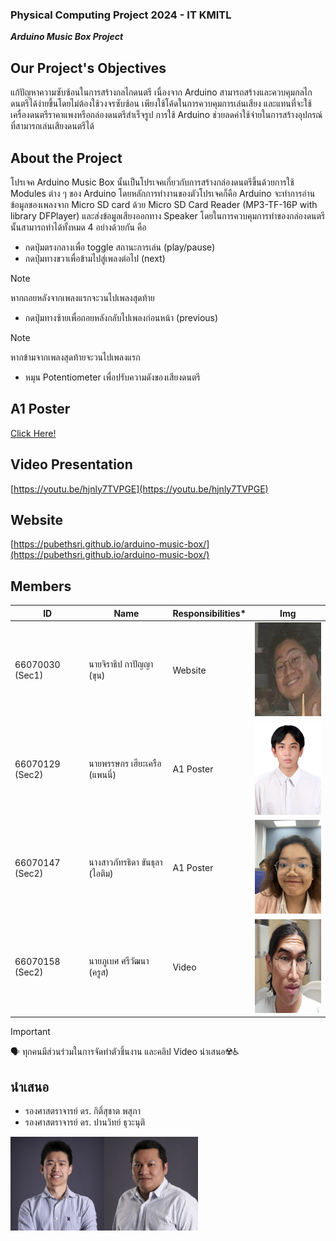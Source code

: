 ### Physical Computing Project 2024 - IT KMITL
***Arduino Music Box Project***

## Our Project's Objectives
แก้ปัญหาความซับซ้อนในการสร้างกลไกดนตรี เนื่องจาก Arduino สามารถสร้างและควบคุมกลไกดนตรีได้ง่ายขึ้นโดยไม่ต้องใช้วงจรซับซ้อน เพียงใช้โค้ดในการควบคุมการเล่นเสียง และแทนที่จะใช้เครื่องดนตรีราคาแพงหรือกล่องดนตรีสำเร็จรูป การใช้ Arduino ช่วยลดค่าใช้จ่ายในการสร้างอุปกรณ์ที่สามารถเล่นเสียงดนตรีได้

## About the Project
โปรเจค Arduino Music Box นั้นเป็นโปรเจคเกี่ยวกับการสร้างกล่องดนตรีขึ้นด้วยการใช้ Modules ต่าง ๆ ของ Arduino โดยหลักการทำงานของตัวโปรเจคก็คือ Arduino จะทำการอ่านข้อมูลของเพลงจาก Micro SD card ด้วย Micro SD Card Reader (MP3-TF-16P with library DFPlayer) และส่งข้อมูลเสียงออกทาง Speaker โดยในการควบคุมการทำของกล่องดนตรีนั้นสามารถทำได้ทั้งหมด 4 อย่างด้วยกัน คือ
- กดปุ่มตรงกลางเพื่อ toggle สถานะการเล่น (play/pause)
- กดปุ่มทางขวาเพื่อข้ามไปสู่เพลงต่อไป (next)
> [!NOTE]
> หากถอยหลังจากเพลงแรกจะวนไปเพลงสุดท้าย
- กดปุ่มทางซ้ายเพื่อถอยหลังกลับไปเพลงก่อนหน้า (previous)
> [!NOTE]
> หากข้ามจากเพลงสุดท้ายจะวนไปเพลงแรก
- หมุน Potentiometer เพื่อปรับความดังของเสียงดนตรี

## A1 Poster
[Click Here!](poster.pdf)

## Video Presentation
[https://youtu.be/hjnly7TVPGE](https://youtu.be/hjnly7TVPGE)

## Website
[https://pubethsri.github.io/arduino-music-box/](https://pubethsri.github.io/arduino-music-box/)

## Members
| ID       | Name                                  | Responsibilities*                    |  Img                    |
|----------|------------------------------------------|--------------------------------| --------------------------------|
| 66070030 (Sec1) | นายจิราธิป กาปัญญา (ขุน)            | Website                       | <img alt="Kuhn" height="150" src="docs/images/kuen.png" width="150"/>|
| 66070129 (Sec2) | นายพรรษกร เฮียะเครือ (แพนนี่)         | A1 Poster                     | <img alt="Panny" height="150" src="docs/images/pan.jpg" width="150"/>|
| 66070147 (Sec2) | นางสาวภัทรธิดา ขันธุลา (ไอติม)  | A1 Poster                         | <img alt="Itim" height="150" src="docs/images/itim.jpeg" width="150"/>|
| 66070158 (Sec2) | นายภูเบศ ศรีวัฒนา (ครูส)              | Video                      | <img alt="Cruz" height="150" src="docs/images/cruz.png" width="150"/>|

> [!IMPORTANT]
> :speaking_head: ทุกคนมีส่วนร่วมในการจัดทำตัวชิ้นงาน และคลิป Video นำเสนอ:radioactive::wheelchair:

## นำเสนอ
- รองศาสตราจารย์ ดร. กิติ์สุชาต พสุภา
- รองศาสตราจารย์ ดร. ปานวิทย์ ธุวะนุติ
<div style="display: flex">
    <img alt="Kitsuchart-San" src="assets/imgs/handsome1.jpg" width="150" height="150">
    <img alt="Panwit-San" src="assets/imgs/handsome2.jpg" width="150" height="150">
</div>

